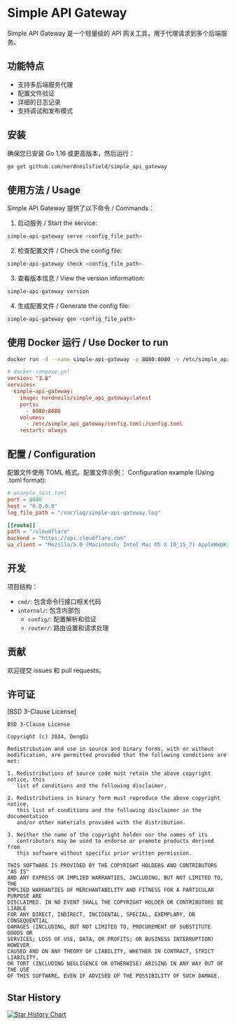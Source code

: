 # Simple API Gateway

Simple API Gateway 是一个轻量级的 API 网关工具，用于代理请求到多个后端服务。

## 功能特点

- 支持多后端服务代理
- 配置文件验证
- 详细的日志记录
- 支持调试和发布模式

## 安装

确保您已安装 Go 1.16 或更高版本，然后运行：

```bash
go get github.com/nerdneilsfield/simple_api_gateway
```

## 使用方法 / Usage

Simple API Gateway 提供了以下命令 / Commands：

1. 启动服务 / Start the service:

```bash
simple-api-gateway serve <config_file_path>
```

2. 检查配置文件 / Check the config file:

```bash
simple-api-gateway check <config_file_path>
```

3. 查看版本信息 / View the version information:

```bash
simple-api-gateway version
```

4. 生成配置文件 / Generate the config file:

```bash
simple-api-gateway gen <config_file_path>
```

## 使用 Docker 运行 / Use Docker to run

```bash
docker run -d --name simple-api-gateway -p 8080:8080 -v /etc/simple_api_gateway/config.toml:/config.toml nerdneils/simple_api_gateway:latest
```

```toml
# docker-compose.yml
version: "3.8"
services:
  simple-api-gateway:
    image: nerdneils/simple_api_gateway:latest
    ports:
      - 8080:8080
    volumes:
      - /etc/simple_api_gateway/config.toml:/config.toml
    restart: always
```

## 配置 / Configuration

配置文件使用 TOML 格式。配置文件示例：
Configuration example (Using .toml format):

```toml
# example_test.toml
port = 8080
host = "0.0.0.0"
log_file_path = "/var/log/simple-api-gateway.log"

[[route]]
path = "/cloudflare"
backend = "https://api.cloudflare.com"
ua_client = "Mozilla/5.0 (Macintosh; Intel Mac OS X 10_15_7) AppleWebKit/537.36 (KHTML, like Gecko) Chrome/128.0.0.0 Safari/537.36"
```

## 开发

项目结构：

- `cmd/`: 包含命令行接口相关代码
- `internal/`: 包含内部包
  - `config/`: 配置解析和验证
  - `router/`: 路由设置和请求处理

## 贡献

欢迎提交 issues 和 pull requests。

## 许可证

[BSD 3-Clause License]

```
BSD 3-Clause License

Copyright (c) 2024, DengQi

Redistribution and use in source and binary forms, with or without
modification, are permitted provided that the following conditions are met:

1. Redistributions of source code must retain the above copyright notice, this
   list of conditions and the following disclaimer.

2. Redistributions in binary form must reproduce the above copyright notice,
   this list of conditions and the following disclaimer in the documentation
   and/or other materials provided with the distribution.

3. Neither the name of the copyright holder nor the names of its
   contributors may be used to endorse or promote products derived from
   this software without specific prior written permission.

THIS SOFTWARE IS PROVIDED BY THE COPYRIGHT HOLDERS AND CONTRIBUTORS "AS IS"
AND ANY EXPRESS OR IMPLIED WARRANTIES, INCLUDING, BUT NOT LIMITED TO, THE
IMPLIED WARRANTIES OF MERCHANTABILITY AND FITNESS FOR A PARTICULAR PURPOSE ARE
DISCLAIMED. IN NO EVENT SHALL THE COPYRIGHT HOLDER OR CONTRIBUTORS BE LIABLE
FOR ANY DIRECT, INDIRECT, INCIDENTAL, SPECIAL, EXEMPLARY, OR CONSEQUENTIAL
DAMAGES (INCLUDING, BUT NOT LIMITED TO, PROCUREMENT OF SUBSTITUTE GOODS OR
SERVICES; LOSS OF USE, DATA, OR PROFITS; OR BUSINESS INTERRUPTION) HOWEVER
CAUSED AND ON ANY THEORY OF LIABILITY, WHETHER IN CONTRACT, STRICT LIABILITY,
OR TORT (INCLUDING NEGLIGENCE OR OTHERWISE) ARISING IN ANY WAY OUT OF THE USE
OF THIS SOFTWARE, EVEN IF ADVISED OF THE POSSIBILITY OF SUCH DAMAGE.

```

## Star History

[![Star History Chart](https://api.star-history.com/svg?repos=nerdneilsfield/simple_api_gateway&type=Date)](https://star-history.com/#nerdneilsfield/simple_api_gateway&Date)
